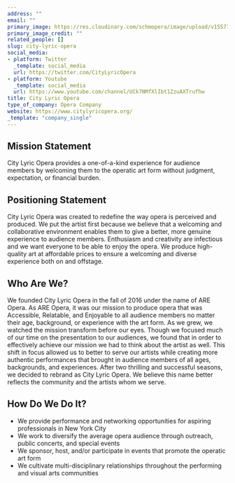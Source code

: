 ```yaml
---
address: ""
email: ""
primary_image: https://res.cloudinary.com/schmopera/image/upload/v1557799397/media/2019/05/uIzi-lCK_400x400.jpg
primary_image_credit: ""
related_people: []
slug: city-lyric-opera
social_media:
- platform: Twitter
  _template: social_media
  url: https://twitter.com/CityLyricOpera
- platform: Youtube
  _template: social_media
  url: https://www.youtube.com/channel/UCk7NMfXlIbt1ZzuAXTrufhw
title: City Lyric Opera
type_of_company: Opera Company
website: https://www.citylyricopera.org/
_template: "company_single"
---
```

## Mission Statement

City Lyric Opera provides a one-of-a-kind experience for audience members by welcoming them to the operatic art form without judgment, expectation, or financial burden.

## Positioning Statement

City Lyric Opera was created to redefine the way opera is perceived and produced. We put the artist first because we believe that a welcoming and collaborative environment enables them to give a better, more genuine experience to audience members. Enthusiasm and creativity are infectious and we want everyone to be able to enjoy the opera. We produce high-quality art at affordable prices to ensure a welcoming and diverse experience both on and offstage. 

## Who Are We?

We founded City Lyric Opera in the fall of 2016 under the name of ARE Opera. As ARE Opera, it was our mission to produce opera that was Accessible, Relatable, and Enjoyable to all audience members no matter their age, background, or experience with the art form. As we grew, we watched the mission transform before our eyes. Though we focused much of our time on the presentation to our audiences, we found that in order to effectively achieve our mission we had to think about the artist as well. This shift in focus allowed us to better to serve our artists while creating more authentic performances that brought in audience members of all ages, backgrounds, and experiences. After two thrilling and successful seasons, we decided to rebrand as City Lyric Opera. We believe this name better reflects the community and the artists whom we serve.

## How Do We Do It?

* We provide performance and networking opportunities for aspiring professionals in New York City
* We work to diversify the average opera audience through outreach, public concerts, and special events
* We sponsor, host, and/or participate in events that promote the operatic art form
* We cultivate multi-disciplinary relationships throughout the performing and visual arts communities
